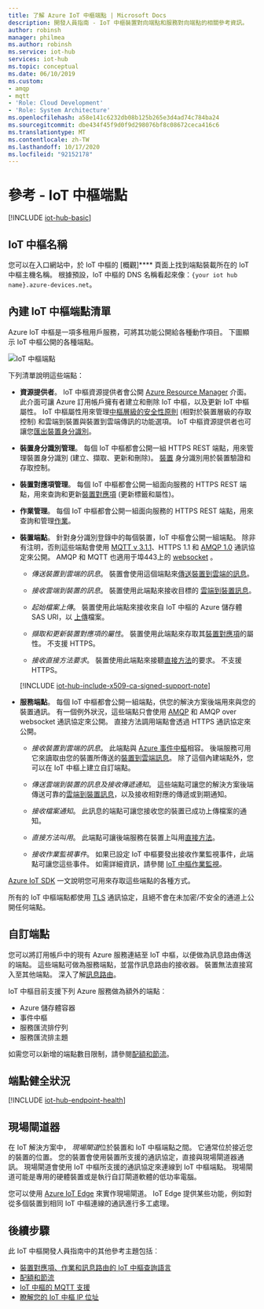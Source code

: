 ```yaml
---
title: 了解 Azure IoT 中樞端點 | Microsoft Docs
description: 開發人員指南 - IoT 中樞裝置對向端點和服務對向端點的相關參考資訊。
author: robinsh
manager: philmea
ms.author: robinsh
ms.service: iot-hub
services: iot-hub
ms.topic: conceptual
ms.date: 06/10/2019
ms.custom:
- amqp
- mqtt
- 'Role: Cloud Development'
- 'Role: System Architecture'
ms.openlocfilehash: a58e141c6232db08b125b265e3d4ad74c784ba24
ms.sourcegitcommit: dbe434f45f9d0f9d298076bf8c08672ceca416c6
ms.translationtype: MT
ms.contentlocale: zh-TW
ms.lasthandoff: 10/17/2020
ms.locfileid: "92152178"
---
```

# <a name="reference---iot-hub-endpoints"></a>參考 - IoT 中樞端點

[!INCLUDE [iot-hub-basic](../../includes/iot-hub-basic-partial.md)]

## <a name="iot-hub-names"></a>IoT 中樞名稱

您可以在入口網站中，於 IoT 中樞的 [概觀]**** 頁面上找到端點裝載所在的 IoT 中樞主機名稱。 根據預設，IoT 中樞的 DNS 名稱看起來像：`{your iot hub name}.azure-devices.net`。

## <a name="list-of-built-in-iot-hub-endpoints"></a>內建 IoT 中樞端點清單

Azure IoT 中樞是一項多租用戶服務，可將其功能公開給各種動作項目。 下圖顯示 IoT 中樞公開的各種端點。

![IoT 中樞端點](./media/iot-hub-devguide-endpoints/endpoints.png)

下列清單說明這些端點：

* **資源提供者**。 IoT 中樞資源提供者會公開 [Azure Resource Manager](../azure-resource-manager/management/overview.md) 介面。 此介面可讓 Azure 訂用帳戶擁有者建立和刪除 IoT 中樞，以及更新 IoT 中樞屬性。 IoT 中樞屬性用來管理[中樞層級的安全性原則](iot-hub-devguide-security.md#access-control-and-permissions) (相對於裝置層級的存取控制) 和雲端到裝置與裝置到雲端傳訊的功能選項。 IoT 中樞資源提供者也可讓您[匯出裝置身分識別](iot-hub-devguide-identity-registry.md#import-and-export-device-identities)。

* **裝置身分識別管理**。 每個 IoT 中樞都會公開一組 HTTPS REST 端點，用來管理裝置身分識別 (建立、擷取、更新和刪除)。 [裝置](iot-hub-devguide-identity-registry.md) 身分識別用於裝置驗證和存取控制。

* **裝置對應項管理**。 每個 IoT 中樞都會公開一組面向服務的 HTTPS REST 端點，用來查詢和更新[裝置對應項](iot-hub-devguide-device-twins.md) (更新標籤和屬性)。 

* **作業管理**。 每個 IoT 中樞都會公開一組面向服務的 HTTPS REST 端點，用來查詢和管理[作業](iot-hub-devguide-jobs.md)。

* **裝置端點**。 針對身分識別登錄中的每個裝置，IoT 中樞會公開一組端點。 除非有注明，否則這些端點會使用 [MQTT v 3.1.1](https://mqtt.org/)、HTTPS 1.1 和 [AMQP 1.0](https://www.amqp.org/) 通訊協定來公開。 AMQP 和 MQTT 也適用于埠443上的 [websocket](https://tools.ietf.org/html/rfc6455) 。

  * *傳送裝置到雲端的訊息*。 裝置會使用這個端點來[傳送裝置到雲端的訊息](iot-hub-devguide-messages-d2c.md)。

  * *接收雲端到裝置的訊息*。 裝置使用此端點來接收目標的 [雲端到裝置訊息](iot-hub-devguide-messages-c2d.md)。

  * *起始檔案上傳*。 裝置使用此端點來接收來自 IoT 中樞的 Azure 儲存體 SAS URI，以 [上傳](iot-hub-devguide-file-upload.md)檔案。

  * *擷取和更新裝置對應項的屬性*。 裝置使用此端點來存取其[裝置對應項](iot-hub-devguide-device-twins.md)的屬性。 不支援 HTTPS。

  * *接收直接方法要求*。 裝置使用此端點來接聽[直接方法](iot-hub-devguide-direct-methods.md)的要求。 不支援 HTTPS。

  [!INCLUDE [iot-hub-include-x509-ca-signed-support-note](../../includes/iot-hub-include-x509-ca-signed-support-note.md)]

* **服務端點**。 每個 IoT 中樞都會公開一組端點，供您的解決方案後端用來與您的裝置通訊。 有一個例外狀況，這些端點只會使用 [AMQP](https://www.amqp.org/) 和 AMQP over websocket 通訊協定來公開。 直接方法調用端點會透過 HTTPS 通訊協定來公開。
  
  * *接收裝置到雲端的訊息*。 此端點與 [Azure 事件中樞](https://azure.microsoft.com/documentation/services/event-hubs/)相容。 後端服務可用它來讀取由您的裝置所傳送的[裝置到雲端訊息](iot-hub-devguide-messages-d2c.md)。 除了這個內建端點外，您可以在 IoT 中樞上建立自訂端點。
  
  * *傳送雲端到裝置的訊息及接收傳遞通知*。 這些端點可讓您的解決方案後端傳送可靠的[雲端到裝置訊息](iot-hub-devguide-messages-c2d.md)，以及接收相對應的傳遞或到期通知。
  
  * *接收檔案通知*。 此訊息的端點可讓您接收您的裝置已成功上傳檔案的通知。 
  
  * *直接方法叫用*。 此端點可讓後端服務在裝置上叫用[直接方法](iot-hub-devguide-direct-methods.md)。
  
  * *接收作業監視事件*。 如果已設定 IoT 中樞要發出接收作業監視事件，此端點可讓您這些事件。 如需詳細資訊，請參閱 [IoT 中樞作業監視](iot-hub-operations-monitoring.md)。

[Azure IoT SDK](iot-hub-devguide-sdks.md) 一文說明您可用來存取這些端點的各種方式。

所有的 IoT 中樞端點都使用 [TLS](https://tools.ietf.org/html/rfc5246) 通訊協定，且絕不會在未加密/不安全的通道上公開任何端點。

## <a name="custom-endpoints"></a>自訂端點

您可以將訂用帳戶中的現有 Azure 服務連結至 IoT 中樞，以便做為訊息路由傳送的端點。 這些端點可做為服務端點，並當作訊息路由的接收器。 裝置無法直接寫入至其他端點。 深入了解[訊息路由](../iot-hub/iot-hub-devguide-messages-d2c.md)。

IoT 中樞目前支援下列 Azure 服務做為額外的端點︰

* Azure 儲存體容器
* 事件中樞
* 服務匯流排佇列
* 服務匯流排主題

如需您可以新增的端點數目限制，請參閱[配額和節流](iot-hub-devguide-quotas-throttling.md)。

## <a name="endpoint-health"></a>端點健全狀況

[!INCLUDE [iot-hub-endpoint-health](../../includes/iot-hub-include-endpoint-health.md)]

## <a name="field-gateways"></a>現場閘道器

在 IoT 解決方案中， *現場閘道*位於裝置和 IoT 中樞端點之間。 它通常位於接近您的裝置的位置。 您的裝置會使用裝置所支援的通訊協定，直接與現場閘道器通訊。 現場閘道會使用 IoT 中樞所支援的通訊協定來連線到 IoT 中樞端點。 現場閘道可能是專用的硬體裝置或是執行自訂閘道軟體的低功率電腦。

您可以使用 [Azure IoT Edge](../iot-edge/index.yml) 來實作現場閘道。 IoT Edge 提供某些功能，例如對從多個裝置到相同 IoT 中樞連線的通訊進行多工處理。

## <a name="next-steps"></a>後續步驟

此 IoT 中樞開發人員指南中的其他參考主題包括︰

* [裝置對應項、作業和訊息路由的 IoT 中樞查詢語言](iot-hub-devguide-query-language.md)
* [配額和節流](iot-hub-devguide-quotas-throttling.md)
* [IoT 中樞的 MQTT 支援](iot-hub-mqtt-support.md)
* [瞭解您的 IoT 中樞 IP 位址](iot-hub-understand-ip-address.md)